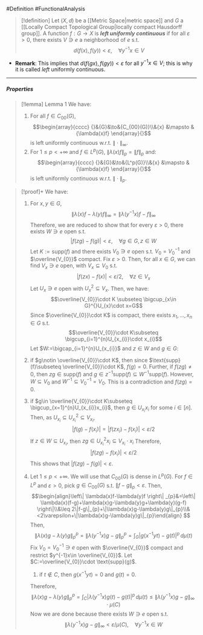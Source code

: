 #Definition #FunctionalAnalysis 

> [!definition]
> Let $(X,d)$ be a [[Metric Space|metric space]] and $G$ a [[Locally Compact Topological Group|locally compact Hausdorff group]]. A function $f:G\to X$ is ***left uniformly continuous*** if for all $\varepsilon>0$, there exists $V\ni e$ a neighborhood of $e$ s.t. $$d(f(x),f(y))<\varepsilon, \quad \forall y^{-1}x\in V$$
- **Remark**: This implies that $d(f(gx),f(gy))<\varepsilon$ for all $y^{-1}x\in V$; this is why it is called *left* uniformly continuous.
---
##### Properties
> [!lemma] Lemma 1
> We have:
> 1. For all $f\in C_{00}(G)$, $$\begin{array}{cccc} {}&{G}&\to&{C_{00}(G)}\\&{x} &\mapsto & {\lambda(x)f} \end{array}{}$$is left uniformly continuous w.r.t. $\|\cdot\|_{\infty}$.
> 2. For $1\leq p<+\infty$ and $f\in L^p(G)$, $\|\lambda(x)f\|_{p}=\|f\|_{p}$ and: $$\begin{array}{cccc} {}&{G}&\to&{L^p(G)}\\&{x} &\mapsto & {\lambda(x)f} \end{array}{}$$is left uniformly continuous w.r.t. $\|\cdot\|_{p}$.

> [!proof]+
> We have: 
> 1. For $x,y\in G$, $$\|\lambda(x)f-\lambda(y)f\|_{\infty}=\|\lambda(y^{-1}x)f-f\|_{\infty}$$Therefore, we are reduced to show that for every $\varepsilon>0$, there exists $W\ni e$ open s.t. $$\left| f(zg)-f(g) \right| <\varepsilon,\quad \forall g\in G,z\in W$$Let $K:=\text{supp}(f)$ and there exists $V_{0}\ni e$ open s.t. $V_{0}=V_{0}^{-1}$ and $\overline{V_{0}}$ compact. Fix $\varepsilon>0$. Then, for all $x\in G$, we can find $V_{x}\ni e$ open, with $V_{x}\subseteq V_{0}$ s.t. $$\left| f(zx)-f(x) \right| <\varepsilon /2,\quad \forall z\in V_{x}$$Let $U_{x}\ni e$ open with $U_{x}^{2}\subseteq V_{x}$. Then, we have: $$\overline{V_{0}}\cdot K \subseteq \bigcup_{x\in G}^{}U_{x}\cdot x=G$$Since $\overline{V_{0}}\cdot K$ is compact, there exists $x_{1},\dots,x_{n}\in G$ s.t. $$\overline{V_{0}}\cdot K\subseteq \bigcup_{i=1}^{n}U_{x_{i}}\cdot x_{i}$$Let $W:=\bigcap_{i=1}^{n}U_{x_{i}}$ and $z\in W$ and $g\in G$: 
> 	1. if $g\notin \overline{V_{0}}\cdot K$, then since $\text{supp}(f)\subseteq \overline{V_{0}}\cdot K$, $f(g)=0$. Further, if $f(zg)\neq 0$, then $zg\in \text{supp}(f)$ and $g\in z^{-1}\text{supp}(f)\subseteq W^{-1}\text{supp}(f)$. However, $W\subseteq V_{0}$ and $W^{-1}\subseteq V_{0}^{-1}=V_{0}$. This is a contradiction and $f(zg)=0$.
> 	2. if $g\in \overline{V_{0}}\cdot K\subseteq \bigcup_{x=1}^{n}U_{x_{i}}x_{i}$, then $g\in U_{x_{i}}x_{i}$ for some $i\in[n]$. Then, as $U_{x_{i}}\subseteq U_{x_{i}}^{2}\subseteq V_{x_{i}}$, $$\left| f(g)-f(x_{i}) \right|=\left| f(zx_{i})-f(x_{i}) \right| <\varepsilon /2  $$If $z\in W\subseteq U_{x_{i}}$, then $zg\in U_{x_{i}}^{2} x_{i}\subseteq V_{x_{i}}\cdot x_{i}$ Therefore, $$\left| f(zg)-f(x_{i}) \right| <\varepsilon /2$$This shows that $\left| f(zg)-f(g) \right|<\varepsilon$.
> 2. Let $1\leq p<+\infty$. We will use that $C_{00}(G)$ is dense in $L^p(G)$. For $f\in L^p$ and $\varepsilon>0$, pick $g\in C_{00}(G)$ s.t. $\|f-g\|_{p}<\varepsilon$. Then, $$\begin{align}\left\| \lambda(x)f-\lambda(y)f \right\| _{p}&=\left\| \lambda(x)(f-g)+\lambda(x)g-\lambda(y)g+\lambda(y)(g-f) \right\|\\&\leq 2\|f-g\|_{p}+\|\lambda(x)g-\lambda(y)g\|_{p}\\&<2\varepsilon+\|\lambda(x)g-\lambda(y)g\|_{p}\end{align} $$Then, $$\|\lambda(x)g-\lambda(y)g\|_{p}^p=\|\lambda(y^{-1}x)g-g\|^p_{p}=\int_{G}^{} \left| g(x ^{-1}yt)-g(t) \right|^p  \, d\mu(t) $$Fix $V_{0}=V_{0}^{-1}\ni e$ open with $\overline{V_{0}}$ compact and restrict $y^{-1}x\in \overline{V_{0}}$. Let $C:=\overline{V_{0}}\cdot \text{supp}(g)$. 
> 		1. if $t\notin C$, then $g(x ^{-1}yt)=0$ and $g(t)=0$. 
> 		   
> 		Therefore, $$\|\lambda(x)g-\lambda(y)g\|_{p}^p=\int_{C}\left| \lambda(y^{-1}x)g(t)-g(t) \right| ^p  \, d\mu(t)\leq \|\lambda(y^{-1}x)g-g\|_{\infty}\cdot \mu(C) $$Now we are done because there exists $W\ni e$ open s.t.  $$\|\lambda(y^{-1}x)g-g\|_{\infty}< \varepsilon /\mu(C),\quad \forall y^{-1}x\in W$$
